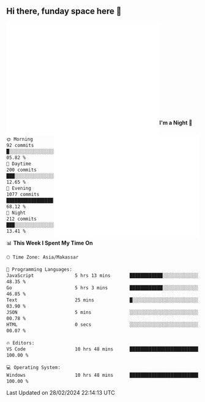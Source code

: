 ## Hi there, funday space here 🚀

<img align="left" width="400" alt="🌞" src="https://raw.githubusercontent.com/fhasnur/fhasnur/master/general.svg?token=ATQS65TR7ETTG5RLJUDIDBLBN34HE">
<img align="right" width="380" alt="🌞" src="https://raw.githubusercontent.com/fhasnur/fhasnur/master/statistics.svg?token=ATQS65TR7ETTG5RLJUDIDBLBN34HE">

<br><br><br><br><br><br><br><br><br><br><br><br><br><br>

<!--START_SECTION:waka-->
**I'm a Night 🦉** 

```text
🌞 Morning                92 commits          █░░░░░░░░░░░░░░░░░░░░░░░░   05.82 % 
🌆 Daytime                200 commits         ███░░░░░░░░░░░░░░░░░░░░░░   12.65 % 
🌃 Evening                1077 commits        █████████████████░░░░░░░░   68.12 % 
🌙 Night                  212 commits         ███░░░░░░░░░░░░░░░░░░░░░░   13.41 % 
```


📊 **This Week I Spent My Time On** 

```text
🕑︎ Time Zone: Asia/Makassar

💬 Programming Languages: 
JavaScript               5 hrs 13 mins       ████████████░░░░░░░░░░░░░   48.35 % 
Go                       5 hrs 3 mins        ████████████░░░░░░░░░░░░░   46.85 % 
Text                     25 mins             █░░░░░░░░░░░░░░░░░░░░░░░░   03.90 % 
JSON                     5 mins              ░░░░░░░░░░░░░░░░░░░░░░░░░   00.78 % 
HTML                     0 secs              ░░░░░░░░░░░░░░░░░░░░░░░░░   00.07 % 

🔥 Editors: 
VS Code                  10 hrs 48 mins      █████████████████████████   100.00 % 

💻 Operating System: 
Windows                  10 hrs 48 mins      █████████████████████████   100.00 % 
```


 Last Updated on 28/02/2024 22:14:13 UTC
<!--END_SECTION:waka-->
